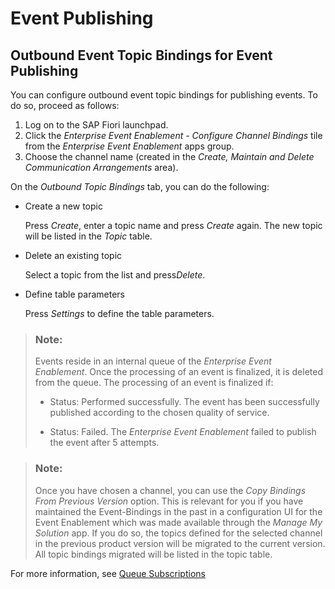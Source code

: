 <!-- loioc0653cddfdb1478a90ec1ecbb3e5a65b -->

# Event Publishing



<a name="loioc0653cddfdb1478a90ec1ecbb3e5a65b__section_kph_rbm_rnb"/>

## **Outbound Event Topic Bindings for Event Publishing**

You can configure outbound event topic bindings for publishing events. To do so, proceed as follows:

1.  Log on to the SAP Fiori launchpad.
2.  Click the *Enterprise Event Enablement - Configure Channel Bindings* tile from the *Enterprise Event Enablement* apps group.
3.  Choose the channel name \(created in the *Create, Maintain and Delete Communication Arrangements* area\).

On the *Outbound Topic Bindings* tab, you can do the following:

-   Create a new topic

    Press *Create*, enter a topic name and press *Create* again. The new topic will be listed in the *Topic* table.

-   Delete an existing topic

    Select a topic from the list and press*Delete*.

-   Define table parameters

    Press *Settings* to define the table parameters.


> ### Note:  
> Events reside in an internal queue of the *Enterprise Event Enablement*. Once the processing of an event is finalized, it is deleted from the queue. The processing of an event is finalized if:
> 
> -   Status: Performed successfully. The event has been successfully published according to the chosen quality of service.
> 
> -   Status: Failed. The *Enterprise Event Enablement* failed to publish the event after 5 attempts.

> ### Note:  
> Once you have chosen a channel, you can use the *Copy Bindings From Previous Version* option. This is relevant for you if you have maintained the Event-Bindings in the past in a configuration UI for the Event Enablement which was made available through the *Manage My Solution* app. If you do so, the topics defined for the selected channel in the previous product version will be migrated to the current version. All topic bindings migrated will be listed in the topic table.

For more information, see [Queue Subscriptions](queue-subscriptions-e859a14.md)

